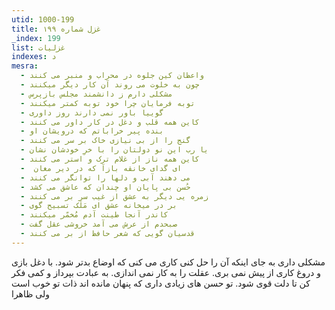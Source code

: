 ```yaml
---
utid: 1000-199
title: غزل شماره ۱۹۹
_index: 199
list: غزلیات
indexes: د
mesra:
  - واعظان کین جلوه در محراب و منبر می کنند
  - چون به خلوت می روند آن کار دیگر میکنند
  - مشکلی دارم ز دانشمند مجلس بازپرس
  - توبه فرمایان چرا خود توبه کمتر میکنند
  - گوییا باور نمی دارند روز داوری
  - کاین همه قلب و دغل در کار داور می کنند
  - بنده پیر خراباتم که درویشان او
  - گنج را از بی نیازی خاک بر سر می کنند
  - یا رب این نو دولتان را با خرِ خودشان نشان
  - کاین همه ناز از غلام ترک و استر می کنند
  - ‌ ای گدای خانقه بازآ که در دیر مغان
  - می دهند آبی و دلها را توانگر می کنند
  - حُسن بی پایان او چندان که عاشق می کشد
  - زمره یی دیگر به عشق از غیب سر بر می کنند
  - بر در میخانه عشق ای مَلَک تسبیح گوی
  - کاندر آنجا طینت آدم مُخمّر میکنند
  - صبحدم از عرش می آمد خروشی عقل گفت
  - قدسیان گویی که شعر حافظ از بر می کنند
---
```

مشکلی داری به جای اینکه آن را حل کنی کاری می کنی که اوضاع بدتر شود. با دغل بازی و دروغ کاری از پیش نمی بری. عقلت را به کار نمی اندازی. به عبادت بپرداز و کمی فکر کن تا دلت قوی شود. تو حسن های زیادی داری که پنهان مانده اند ذات تو خوب است ولی ظاهرا
